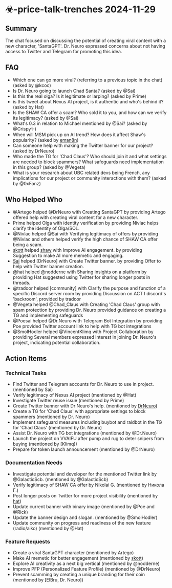 # ☣-price-talk-trenches 2024-11-29

## Summary

The chat focused on discussing the potential of creating viral content with a new character, 'SantaGPT'. Dr. Neuro expressed concerns about not having access to Twitter and Telegram for promoting this idea.

## FAQ

- Which one can go more viral? (referring to a previous topic in the chat) (asked by @kcoc)
- Is Dr. Neuro going to launch Chad Santa? (asked by @Sai)
- Is this the real olga? Is it legitimate or larping? (asked by Prime)
- is this tweet about Nexus AI project, is it authentic and who's behind it? (asked by Hat)
- Is the SHAW CA offer a scam? Who sold it to you, and how can we verify its legitimacy? (asked by @Sai)
- What's 0.3 in relation to Michael mentioned by @Sai? (asked by @Crispy✨)
- When will MSM pick up on AI trend? How does it affect Shaw's popularity? (asked by [eman8n](https://pump.fun/-e235709641))
- Can someone help with making the Twitter banner for our project? (asked by DrNeuro)
- Who made the TG for 'Chad Claus'? Who should join it and what settings are needed to block spammers? What safeguards need implementation in this group? (asked by @Vegeta)
- What is your research about UBC related devs being French, any implications for our project or community interactions with them? (asked by @0xFanz)

## Who Helped Who

- @Artego helped @DrNeuro with Creating SantaGPT by providing Artego offered help with creating viral content for a new character.
- Prime helped Olga with identity verification by providing Nivlac helps clarify the identity of Olga/SOL.
- @Nivlac helped @Sai with Verifying legitimacy of offers by providing @Nivlac and others helped verify the high chance of SHAW CA offer being a scam.
- [skott](https://discordapp.com/users/@me) helped [shaw](https://pump.fun/-FH5Yuax2hg6ct3tM4hPKXjmBFZ2e9TjLiouUK6fApump) with Improve AI engagement. by providing Suggestion to make AI more memetic and engaging.
- [Sai](https://pump.fun/8ayZaoAZGUejEqgaKG1pQ8upy8iXhDdevgCZAHodpump) helped [DrNeuro] with Create Twitter banner. by providing Offer to help with Twitter banner creation.
- @hat helped @nodderne with Sharing insights on a platform by providing Hat suggested using Twitter for sharing longer posts in threads.
- @tradoor helped [community] with Clarify the purpose and function of a specific Discord server room by providing Discussion on ACT I discord's 'backroom', provided by tradoor
- @Vegeta helped @Chad_Claus with Creating 'Chad Claus' group with spam protection by providing Dr. Neuro provided guidance on creating a TG and implementing safeguards
- @Poesai helped @Dr.Neuro with Telegram Bot Integration by providing Poe provided Twitter account link to help with TG bot integrations
- @SmolHodler helped @VincentKlimq with Project Collaboration by providing Several members expressed interest in joining Dr. Neuro's project, indicating potential collaboration.

## Action Items

### Technical Tasks

- Find Twitter and Telegram accounts for Dr. Neuro to use in project. (mentioned by Sai)
- Verify legitimacy of Nexus AI project (mentioned by @Hat)
- Investigate Twitter reuse issue (mentioned by Prime)
- Create Twitter banner with Dr Neuro's help. (mentioned by [DrNeuro](https://pump.fun/8ayZaoAZGUejEqgaKG1pQ8upy8iXhDdevgCZAHodpump))
- Create a TG for 'Chad Claus' with appropriate settings to block spammers (mentioned by Dr. Neuro)
- Implement safeguard measures including buybot and raidbot in the TG for 'Chad Claus' (mentioned by Dr. Neuro)
- Assist Dr. Neuro with TG bot integrations (mentioned by @Dr.Neuro)
- Launch the project on VVAIFU after pump and rug to deter snipers from buying (mentioned by [Klimq])
- Prepare for token launch announcement (mentioned by @DrNeuro)

### Documentation Needs

- Investigate potential and developer for the mentioned Twitter link by @GalacticScb. (mentioned by @GalacticScb)
- Verify legitimacy of SHAW CA offer by Nikolai G. (mentioned by Никола Г.)
- Post longer posts on Twitter for more project visibility (mentioned by [hat](https://discordapp.com/users/@me))
- Update current banner with binary image (mentioned by @Poe and @Rick)
- Update the banner design and slogan. (mentioned by @SmolHodler)
- Update community on progress and readiness of the new feature (radio/aiko) (mentioned by @Hat)

### Feature Requests

- Create a viral SantaGPT character (mentioned by Artego)
- Make AI memetic for better engagement (mentioned by [skott](https://discordapp.com/users/@me))
- Explore AI creativity as a next big vertical (mentioned by @nodderne)
- Improve PFP (Personalized Feature Profile) (mentioned by @DrNeuro)
- Prevent scamming by creating a unique branding for their coin (mentioned by [ElBru, Dr. Neuro])
